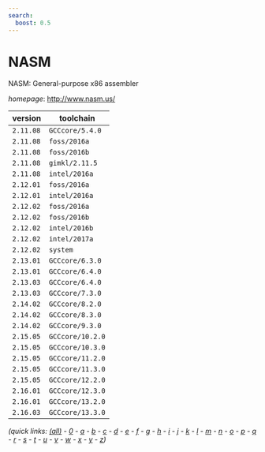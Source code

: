 ```yaml
---
search:
  boost: 0.5
---
```

# NASM

NASM: General-purpose x86 assembler

*homepage*: <http://www.nasm.us/>

version | toolchain
--------|----------
``2.11.08`` | ``GCCcore/5.4.0``
``2.11.08`` | ``foss/2016a``
``2.11.08`` | ``foss/2016b``
``2.11.08`` | ``gimkl/2.11.5``
``2.11.08`` | ``intel/2016a``
``2.12.01`` | ``foss/2016a``
``2.12.01`` | ``intel/2016a``
``2.12.02`` | ``foss/2016a``
``2.12.02`` | ``foss/2016b``
``2.12.02`` | ``intel/2016b``
``2.12.02`` | ``intel/2017a``
``2.12.02`` | ``system``
``2.13.01`` | ``GCCcore/6.3.0``
``2.13.01`` | ``GCCcore/6.4.0``
``2.13.03`` | ``GCCcore/6.4.0``
``2.13.03`` | ``GCCcore/7.3.0``
``2.14.02`` | ``GCCcore/8.2.0``
``2.14.02`` | ``GCCcore/8.3.0``
``2.14.02`` | ``GCCcore/9.3.0``
``2.15.05`` | ``GCCcore/10.2.0``
``2.15.05`` | ``GCCcore/10.3.0``
``2.15.05`` | ``GCCcore/11.2.0``
``2.15.05`` | ``GCCcore/11.3.0``
``2.15.05`` | ``GCCcore/12.2.0``
``2.16.01`` | ``GCCcore/12.3.0``
``2.16.01`` | ``GCCcore/13.2.0``
``2.16.03`` | ``GCCcore/13.3.0``


*(quick links: [(all)](../index.md) - [0](../0/index.md) - [a](../a/index.md) - [b](../b/index.md) - [c](../c/index.md) - [d](../d/index.md) - [e](../e/index.md) - [f](../f/index.md) - [g](../g/index.md) - [h](../h/index.md) - [i](../i/index.md) - [j](../j/index.md) - [k](../k/index.md) - [l](../l/index.md) - [m](../m/index.md) - [n](../n/index.md) - [o](../o/index.md) - [p](../p/index.md) - [q](../q/index.md) - [r](../r/index.md) - [s](../s/index.md) - [t](../t/index.md) - [u](../u/index.md) - [v](../v/index.md) - [w](../w/index.md) - [x](../x/index.md) - [y](../y/index.md) - [z](../z/index.md))*

